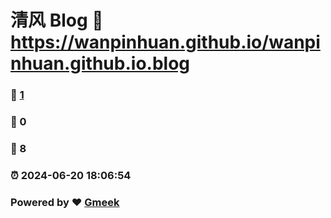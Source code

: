 # 清风 Blog :link: https://wanpinhuan.github.io/wanpinhuan.github.io.blog 
### :page_facing_up: [1](https://wanpinhuan.github.io/wanpinhuan.github.io.blog/tag.html) 
### :speech_balloon: 0 
### :hibiscus: 8 
### :alarm_clock: 2024-06-20 18:06:54 
### Powered by :heart: [Gmeek](https://github.com/Meekdai/Gmeek)
